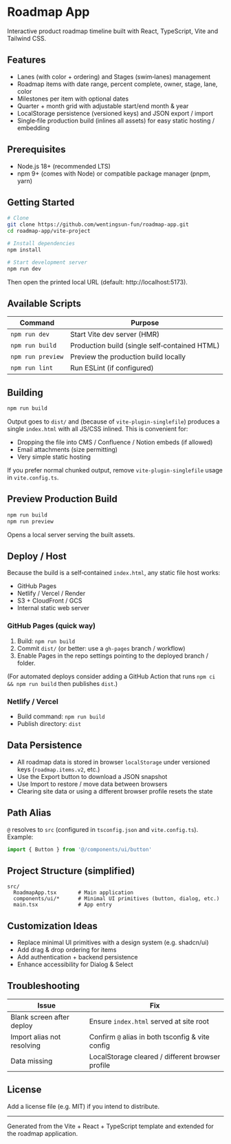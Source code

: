 # Roadmap App

Interactive product roadmap timeline built with React, TypeScript, Vite and Tailwind CSS.

## Features
- Lanes (with color + ordering) and Stages (swim‑lanes) management
- Roadmap items with date range, percent complete, owner, stage, lane, color
- Milestones per item with optional dates
- Quarter + month grid with adjustable start/end month & year
- LocalStorage persistence (versioned keys) and JSON export / import
- Single‑file production build (inlines all assets) for easy static hosting / embedding

## Prerequisites
- Node.js 18+ (recommended LTS)
- npm 9+ (comes with Node) or compatible package manager (pnpm, yarn)

## Getting Started
```bash
# Clone
git clone https://github.com/wentingsun-fun/roadmap-app.git
cd roadmap-app/vite-project

# Install dependencies
npm install

# Start development server
npm run dev
```
Then open the printed local URL (default: http://localhost:5173).

## Available Scripts
| Command | Purpose |
|---------|---------|
| `npm run dev` | Start Vite dev server (HMR) |
| `npm run build` | Production build (single self‑contained HTML) |
| `npm run preview` | Preview the production build locally |
| `npm run lint` | Run ESLint (if configured) |

## Building
```bash
npm run build
```
Output goes to `dist/` and (because of `vite-plugin-singlefile`) produces a single `index.html` with all JS/CSS inlined. This is convenient for:
- Dropping the file into CMS / Confluence / Notion embeds (if allowed)
- Email attachments (size permitting)
- Very simple static hosting

If you prefer normal chunked output, remove `vite-plugin-singlefile` usage in `vite.config.ts`.

## Preview Production Build
```bash
npm run build
npm run preview
```
Opens a local server serving the built assets.

## Deploy / Host
Because the build is a self‑contained `index.html`, any static file host works:
- GitHub Pages
- Netlify / Vercel / Render
- S3 + CloudFront / GCS
- Internal static web server

### GitHub Pages (quick way)
1. Build: `npm run build`
2. Commit `dist/` (or better: use a `gh-pages` branch / workflow) 
3. Enable Pages in the repo settings pointing to the deployed branch / folder.

(For automated deploys consider adding a GitHub Action that runs `npm ci && npm run build` then publishes `dist`.)

### Netlify / Vercel
- Build command: `npm run build`
- Publish directory: `dist`

## Data Persistence
- All roadmap data is stored in browser `localStorage` under versioned keys (`roadmap.items.v2`, etc.)
- Use the Export button to download a JSON snapshot
- Use Import to restore / move data between browsers
- Clearing site data or using a different browser profile resets the state

## Path Alias
`@` resolves to `src` (configured in `tsconfig.json` and `vite.config.ts`). Example:
```ts
import { Button } from '@/components/ui/button'
```

## Project Structure (simplified)
```
src/
  RoadmapApp.tsx       # Main application
  components/ui/*      # Minimal UI primitives (button, dialog, etc.)
  main.tsx             # App entry
```

## Customization Ideas
- Replace minimal UI primitives with a design system (e.g. shadcn/ui) 
- Add drag & drop ordering for items
- Add authentication + backend persistence
- Enhance accessibility for Dialog & Select

## Troubleshooting
| Issue | Fix |
|-------|-----|
| Blank screen after deploy | Ensure `index.html` served at site root |
| Import alias not resolving | Confirm `@` alias in both tsconfig & vite config |
| Data missing | LocalStorage cleared / different browser profile |

## License
Add a license file (e.g. MIT) if you intend to distribute.

---
Generated from the Vite + React + TypeScript template and extended for the roadmap application.
